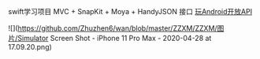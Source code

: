 swift学习项目 MVC + SnapKit + Moya + HandyJSON
 接口 [玩Android开放API]( https://www.wanandroid.com/blog/show/2)

![](https://github.com/Zhuzhen6/wan/blob/master/ZZXM/ZZXM/图片/Simulator Screen Shot - iPhone 11 Pro Max - 2020-04-28 at 17.09.20.png)

